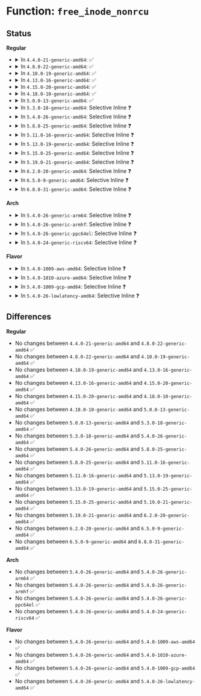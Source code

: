 # Function: <code>free_inode_nonrcu</code>

## Status
<b>Regular</b>
<ul>
<li>
<details>
<summary>In <code>4.4.0-21-generic-amd64</code>: ✅</summary>

```c
void free_inode_nonrcu(struct inode * inode)
```

```json
{
  "name": "free_inode_nonrcu",
  "collision_type": "Unique Global",
  "inline_type": "No",
  "funcs": [
    {
      "addr": 18446744071581101104,
      "name": "free_inode_nonrcu",
      "external": true,
      "loc": "fs/inode.c:216",
      "file": "fs/inode.c",
      "inline": "seen, unknown",
      "caller_inline": [],
      "caller_func": []
    }
  ],
  "symbols": [
    {
      "addr": 18446744071581101104,
      "name": "free_inode_nonrcu",
      "section": ".text",
      "bind": "STB_GLOBAL",
      "size": 26
    }
  ]
}
```
</details>
</li>
<li>
<details>
<summary>In <code>4.8.0-22-generic-amd64</code>: ✅</summary>

```c
void free_inode_nonrcu(struct inode * inode)
```

```json
{
  "name": "free_inode_nonrcu",
  "collision_type": "Unique Global",
  "inline_type": "No",
  "funcs": [
    {
      "addr": 18446744071581266768,
      "name": "free_inode_nonrcu",
      "external": true,
      "loc": "fs/inode.c:223",
      "file": "fs/inode.c",
      "inline": "seen, unknown",
      "caller_inline": [],
      "caller_func": []
    }
  ],
  "symbols": [
    {
      "addr": 18446744071581266768,
      "name": "free_inode_nonrcu",
      "section": ".text",
      "bind": "STB_GLOBAL",
      "size": 26
    }
  ]
}
```
</details>
</li>
<li>
<details>
<summary>In <code>4.10.0-19-generic-amd64</code>: ✅</summary>

```c
void free_inode_nonrcu(struct inode * inode)
```

```json
{
  "name": "free_inode_nonrcu",
  "collision_type": "Unique Global",
  "inline_type": "No",
  "funcs": [
    {
      "addr": 18446744071581344640,
      "name": "free_inode_nonrcu",
      "external": true,
      "loc": "fs/inode.c:225",
      "file": "fs/inode.c",
      "inline": "seen, unknown",
      "caller_inline": [],
      "caller_func": []
    }
  ],
  "symbols": [
    {
      "addr": 18446744071581344640,
      "name": "free_inode_nonrcu",
      "section": ".text",
      "bind": "STB_GLOBAL",
      "size": 26
    }
  ]
}
```
</details>
</li>
<li>
<details>
<summary>In <code>4.13.0-16-generic-amd64</code>: ✅</summary>

```c
void free_inode_nonrcu(struct inode * inode)
```

```json
{
  "name": "free_inode_nonrcu",
  "collision_type": "Unique Global",
  "inline_type": "No",
  "funcs": [
    {
      "addr": 18446744071581400096,
      "name": "free_inode_nonrcu",
      "external": true,
      "loc": "fs/inode.c:226",
      "file": "fs/inode.c",
      "inline": "seen, unknown",
      "caller_inline": [],
      "caller_func": []
    }
  ],
  "symbols": [
    {
      "addr": 18446744071581400096,
      "name": "free_inode_nonrcu",
      "section": ".text",
      "bind": "STB_GLOBAL",
      "size": 26
    }
  ]
}
```
</details>
</li>
<li>
<details>
<summary>In <code>4.15.0-20-generic-amd64</code>: ✅</summary>

```c
void free_inode_nonrcu(struct inode * inode)
```

```json
{
  "name": "free_inode_nonrcu",
  "collision_type": "Unique Global",
  "inline_type": "No",
  "funcs": [
    {
      "addr": 18446744071581541696,
      "name": "free_inode_nonrcu",
      "external": true,
      "loc": "fs/inode.c:226",
      "file": "fs/inode.c",
      "inline": "seen, unknown",
      "caller_inline": [],
      "caller_func": []
    }
  ],
  "symbols": [
    {
      "addr": 18446744071581541696,
      "name": "free_inode_nonrcu",
      "section": ".text",
      "bind": "STB_GLOBAL",
      "size": 26
    }
  ]
}
```
</details>
</li>
<li>
<details>
<summary>In <code>4.18.0-10-generic-amd64</code>: ✅</summary>

```c
void free_inode_nonrcu(struct inode * inode)
```

```json
{
  "name": "free_inode_nonrcu",
  "collision_type": "Unique Global",
  "inline_type": "No",
  "funcs": [
    {
      "addr": 18446744071581697040,
      "name": "free_inode_nonrcu",
      "external": true,
      "loc": "fs/inode.c:228",
      "file": "fs/inode.c",
      "inline": "seen, unknown",
      "caller_inline": [],
      "caller_func": []
    }
  ],
  "symbols": [
    {
      "addr": 18446744071581697040,
      "name": "free_inode_nonrcu",
      "section": ".text",
      "bind": "STB_GLOBAL",
      "size": 26
    }
  ]
}
```
</details>
</li>
<li>
<details>
<summary>In <code>5.0.0-13-generic-amd64</code>: ✅</summary>

```c
void free_inode_nonrcu(struct inode * inode)
```

```json
{
  "name": "free_inode_nonrcu",
  "collision_type": "Unique Global",
  "inline_type": "No",
  "funcs": [
    {
      "addr": 18446744071581783392,
      "name": "free_inode_nonrcu",
      "external": true,
      "loc": "fs/inode.c:228",
      "file": "fs/inode.c",
      "inline": "seen, unknown",
      "caller_inline": [],
      "caller_func": []
    }
  ],
  "symbols": [
    {
      "addr": 18446744071581783392,
      "name": "free_inode_nonrcu",
      "section": ".text",
      "bind": "STB_GLOBAL",
      "size": 26
    }
  ]
}
```
</details>
</li>
<li>
<details>
<summary>In <code>5.3.0-18-generic-amd64</code>: Selective Inline ❓</summary>

```c
void free_inode_nonrcu(struct inode * inode)
```

```json
{
  "name": "free_inode_nonrcu",
  "collision_type": "Unique Global",
  "inline_type": "Selective",
  "funcs": [
    {
      "addr": 18446744071581901283,
      "name": "free_inode_nonrcu",
      "external": true,
      "loc": "fs/inode.c:206",
      "file": "fs/inode.c",
      "inline": "not declared, inlined",
      "caller_inline": [
        "fs/inode.c:i_callback"
      ],
      "caller_func": [
        "kernel/bpf/inode.c:bpf_free_inode",
        "fs/debugfs/inode.c:debugfs_free_inode",
        "fs/debugfs/inode.c:debugfs_free_inode",
        "security/inode.c:securityfs_free_inode",
        "security/inode.c:securityfs_free_inode",
        "security/apparmor/apparmorfs.c:aafs_free_inode",
        "security/apparmor/apparmorfs.c:aafs_free_inode"
      ]
    }
  ],
  "symbols": [
    {
      "addr": 18446744071581901216,
      "name": "free_inode_nonrcu",
      "section": ".text",
      "bind": "STB_GLOBAL",
      "size": 26
    }
  ]
}
```
</details>
</li>
<li>
<details>
<summary>In <code>5.4.0-26-generic-amd64</code>: Selective Inline ❓</summary>

```c
void free_inode_nonrcu(struct inode * inode)
```

```json
{
  "name": "free_inode_nonrcu",
  "collision_type": "Unique Global",
  "inline_type": "Selective",
  "funcs": [
    {
      "addr": 18446744071581973635,
      "name": "free_inode_nonrcu",
      "external": true,
      "loc": "fs/inode.c:210",
      "file": "fs/inode.c",
      "inline": "not declared, inlined",
      "caller_inline": [
        "fs/inode.c:i_callback"
      ],
      "caller_func": [
        "kernel/bpf/inode.c:bpf_free_inode",
        "fs/configfs/mount.c:configfs_free_inode",
        "fs/configfs/mount.c:configfs_free_inode",
        "fs/debugfs/inode.c:debugfs_free_inode",
        "fs/debugfs/inode.c:debugfs_free_inode",
        "security/inode.c:securityfs_free_inode",
        "security/inode.c:securityfs_free_inode",
        "security/apparmor/apparmorfs.c:aafs_free_inode",
        "security/apparmor/apparmorfs.c:aafs_free_inode"
      ]
    }
  ],
  "symbols": [
    {
      "addr": 18446744071581973568,
      "name": "free_inode_nonrcu",
      "section": ".text",
      "bind": "STB_GLOBAL",
      "size": 26
    }
  ]
}
```
</details>
</li>
<li>
<details>
<summary>In <code>5.8.0-25-generic-amd64</code>: Selective Inline ❓</summary>

```c
void free_inode_nonrcu(struct inode * inode)
```

```json
{
  "name": "free_inode_nonrcu",
  "collision_type": "Unique Global",
  "inline_type": "Selective",
  "funcs": [
    {
      "addr": 18446744071582210241,
      "name": "free_inode_nonrcu",
      "external": true,
      "loc": "fs/inode.c:211",
      "file": "fs/inode.c",
      "inline": "not declared, inlined",
      "caller_inline": [
        "fs/inode.c:alloc_inode"
      ],
      "caller_func": [
        "kernel/bpf/inode.c:bpf_free_inode",
        "fs/configfs/mount.c:configfs_free_inode",
        "fs/configfs/mount.c:configfs_free_inode",
        "fs/debugfs/inode.c:debugfs_free_inode",
        "fs/debugfs/inode.c:debugfs_free_inode",
        "security/inode.c:securityfs_free_inode",
        "security/inode.c:securityfs_free_inode",
        "security/apparmor/apparmorfs.c:aafs_free_inode",
        "security/apparmor/apparmorfs.c:aafs_free_inode"
      ]
    }
  ],
  "symbols": [
    {
      "addr": 18446744071582206432,
      "name": "free_inode_nonrcu",
      "section": ".text",
      "bind": "STB_GLOBAL",
      "size": 26
    }
  ]
}
```
</details>
</li>
<li>
<details>
<summary>In <code>5.11.0-16-generic-amd64</code>: Selective Inline ❓</summary>

```c
void free_inode_nonrcu(struct inode * inode)
```

```json
{
  "name": "free_inode_nonrcu",
  "collision_type": "Unique Global",
  "inline_type": "Selective",
  "funcs": [
    {
      "addr": 18446744071582257729,
      "name": "free_inode_nonrcu",
      "external": true,
      "loc": "fs/inode.c:212",
      "file": "fs/inode.c",
      "inline": "not declared, inlined",
      "caller_inline": [
        "fs/inode.c:alloc_inode"
      ],
      "caller_func": [
        "kernel/bpf/inode.c:bpf_free_inode",
        "fs/configfs/mount.c:configfs_free_inode",
        "fs/configfs/mount.c:configfs_free_inode",
        "fs/debugfs/inode.c:debugfs_free_inode",
        "fs/debugfs/inode.c:debugfs_free_inode",
        "security/inode.c:securityfs_free_inode",
        "security/inode.c:securityfs_free_inode",
        "security/apparmor/apparmorfs.c:aafs_free_inode",
        "security/apparmor/apparmorfs.c:aafs_free_inode"
      ]
    }
  ],
  "symbols": [
    {
      "addr": 18446744071582253904,
      "name": "free_inode_nonrcu",
      "section": ".text",
      "bind": "STB_GLOBAL",
      "size": 26
    }
  ]
}
```
</details>
</li>
<li>
<details>
<summary>In <code>5.13.0-19-generic-amd64</code>: Selective Inline ❓</summary>

```c
void free_inode_nonrcu(struct inode * inode)
```

```json
{
  "name": "free_inode_nonrcu",
  "collision_type": "Unique Global",
  "inline_type": "Selective",
  "funcs": [
    {
      "addr": 18446744071582283697,
      "name": "free_inode_nonrcu",
      "external": true,
      "loc": "fs/inode.c:212",
      "file": "fs/inode.c",
      "inline": "not declared, inlined",
      "caller_inline": [
        "fs/inode.c:alloc_inode"
      ],
      "caller_func": [
        "kernel/bpf/inode.c:bpf_free_inode",
        "fs/configfs/mount.c:configfs_free_inode",
        "fs/configfs/mount.c:configfs_free_inode",
        "fs/debugfs/inode.c:debugfs_free_inode",
        "fs/debugfs/inode.c:debugfs_free_inode",
        "security/inode.c:securityfs_free_inode",
        "security/inode.c:securityfs_free_inode",
        "security/apparmor/apparmorfs.c:aafs_free_inode",
        "security/apparmor/apparmorfs.c:aafs_free_inode"
      ]
    }
  ],
  "symbols": [
    {
      "addr": 18446744071582279808,
      "name": "free_inode_nonrcu",
      "section": ".text",
      "bind": "STB_GLOBAL",
      "size": 26
    }
  ]
}
```
</details>
</li>
<li>
<details>
<summary>In <code>5.15.0-25-generic-amd64</code>: Selective Inline ❓</summary>

```c
void free_inode_nonrcu(struct inode * inode)
```

```json
{
  "name": "free_inode_nonrcu",
  "collision_type": "Unique Global",
  "inline_type": "Selective",
  "funcs": [
    {
      "addr": 18446744071582601377,
      "name": "free_inode_nonrcu",
      "external": true,
      "loc": "fs/inode.c:216",
      "file": "fs/inode.c",
      "inline": "not declared, inlined",
      "caller_inline": [
        "fs/inode.c:alloc_inode"
      ],
      "caller_func": [
        "kernel/bpf/inode.c:bpf_free_inode",
        "kernel/bpf/inode.c:bpf_free_inode",
        "kernel/bpf/inode.c:bpf_free_inode",
        "fs/configfs/mount.c:configfs_free_inode",
        "fs/configfs/mount.c:configfs_free_inode",
        "fs/debugfs/inode.c:debugfs_free_inode",
        "fs/debugfs/inode.c:debugfs_free_inode",
        "security/inode.c:securityfs_free_inode",
        "security/inode.c:securityfs_free_inode",
        "security/apparmor/apparmorfs.c:aafs_free_inode",
        "security/apparmor/apparmorfs.c:aafs_free_inode"
      ]
    }
  ],
  "symbols": [
    {
      "addr": 18446744071582597808,
      "name": "free_inode_nonrcu",
      "section": ".text",
      "bind": "STB_GLOBAL",
      "size": 26
    }
  ]
}
```
</details>
</li>
<li>
<details>
<summary>In <code>5.19.0-21-generic-amd64</code>: Selective Inline ❓</summary>

```c
void free_inode_nonrcu(struct inode * inode)
```

```json
{
  "name": "free_inode_nonrcu",
  "collision_type": "Unique Global",
  "inline_type": "Selective",
  "funcs": [
    {
      "addr": 18446744071583137311,
      "name": "free_inode_nonrcu",
      "external": true,
      "loc": "fs/inode.c:240",
      "file": "fs/inode.c",
      "inline": "not declared, inlined",
      "caller_inline": [
        "fs/inode.c:alloc_inode"
      ],
      "caller_func": [
        "kernel/bpf/inode.c:bpf_free_inode",
        "kernel/bpf/inode.c:bpf_free_inode",
        "kernel/bpf/inode.c:bpf_free_inode",
        "fs/configfs/mount.c:configfs_free_inode",
        "fs/configfs/mount.c:configfs_free_inode",
        "fs/debugfs/inode.c:debugfs_free_inode",
        "fs/debugfs/inode.c:debugfs_free_inode",
        "security/inode.c:securityfs_free_inode",
        "security/inode.c:securityfs_free_inode",
        "security/apparmor/apparmorfs.c:aafs_free_inode",
        "security/apparmor/apparmorfs.c:aafs_free_inode"
      ]
    }
  ],
  "symbols": [
    {
      "addr": 18446744071583129552,
      "name": "free_inode_nonrcu",
      "section": ".text",
      "bind": "STB_GLOBAL",
      "size": 34
    }
  ]
}
```
</details>
</li>
<li>
<details>
<summary>In <code>6.2.0-20-generic-amd64</code>: Selective Inline ❓</summary>

```c
void free_inode_nonrcu(struct inode * inode)
```

```json
{
  "name": "free_inode_nonrcu",
  "collision_type": "Unique Global",
  "inline_type": "Selective",
  "funcs": [
    {
      "addr": 18446744071583708639,
      "name": "free_inode_nonrcu",
      "external": true,
      "loc": "fs/inode.c:238",
      "file": "fs/inode.c",
      "inline": "not declared, inlined",
      "caller_inline": [
        "fs/inode.c:alloc_inode"
      ],
      "caller_func": [
        "kernel/bpf/inode.c:bpf_free_inode",
        "kernel/bpf/inode.c:bpf_free_inode",
        "kernel/bpf/inode.c:bpf_free_inode",
        "fs/configfs/mount.c:configfs_free_inode",
        "fs/configfs/mount.c:configfs_free_inode",
        "fs/debugfs/inode.c:debugfs_free_inode",
        "fs/debugfs/inode.c:debugfs_free_inode",
        "security/inode.c:securityfs_free_inode",
        "security/inode.c:securityfs_free_inode",
        "security/apparmor/apparmorfs.c:aafs_free_inode",
        "security/apparmor/apparmorfs.c:aafs_free_inode"
      ]
    }
  ],
  "symbols": [
    {
      "addr": 18446744071583700048,
      "name": "free_inode_nonrcu",
      "section": ".text",
      "bind": "STB_GLOBAL",
      "size": 34
    }
  ]
}
```
</details>
</li>
<li>
<details>
<summary>In <code>6.5.0-9-generic-amd64</code>: Selective Inline ❓</summary>

```c
void free_inode_nonrcu(struct inode * inode)
```

```json
{
  "name": "free_inode_nonrcu",
  "collision_type": "Unique Global",
  "inline_type": "Selective",
  "funcs": [
    {
      "addr": 18446744071583926095,
      "name": "free_inode_nonrcu",
      "external": true,
      "loc": "fs/inode.c:238",
      "file": "fs/inode.c",
      "inline": "not declared, inlined",
      "caller_inline": [
        "fs/inode.c:alloc_inode"
      ],
      "caller_func": [
        "kernel/bpf/inode.c:bpf_free_inode",
        "kernel/bpf/inode.c:bpf_free_inode",
        "kernel/bpf/inode.c:bpf_free_inode",
        "fs/configfs/mount.c:configfs_free_inode",
        "fs/configfs/mount.c:configfs_free_inode",
        "fs/debugfs/inode.c:debugfs_free_inode",
        "fs/debugfs/inode.c:debugfs_free_inode",
        "security/inode.c:securityfs_free_inode",
        "security/inode.c:securityfs_free_inode",
        "security/apparmor/apparmorfs.c:aafs_free_inode",
        "security/apparmor/apparmorfs.c:aafs_free_inode"
      ]
    }
  ],
  "symbols": [
    {
      "addr": 18446744071583917920,
      "name": "free_inode_nonrcu",
      "section": ".text",
      "bind": "STB_GLOBAL",
      "size": 34
    }
  ]
}
```
</details>
</li>
<li>
<details>
<summary>In <code>6.8.0-31-generic-amd64</code>: Selective Inline ❓</summary>

```c
void free_inode_nonrcu(struct inode * inode)
```

```json
{
  "name": "free_inode_nonrcu",
  "collision_type": "Unique Global",
  "inline_type": "Selective",
  "funcs": [
    {
      "addr": 18446744071584133087,
      "name": "free_inode_nonrcu",
      "external": true,
      "loc": "fs/inode.c:239",
      "file": "fs/inode.c",
      "inline": "not declared, inlined",
      "caller_inline": [
        "fs/inode.c:alloc_inode"
      ],
      "caller_func": [
        "kernel/bpf/inode.c:bpf_free_inode",
        "kernel/bpf/inode.c:bpf_free_inode",
        "kernel/bpf/inode.c:bpf_free_inode",
        "fs/configfs/mount.c:configfs_free_inode",
        "fs/configfs/mount.c:configfs_free_inode",
        "fs/debugfs/inode.c:debugfs_free_inode",
        "fs/debugfs/inode.c:debugfs_free_inode",
        "security/inode.c:securityfs_free_inode",
        "security/inode.c:securityfs_free_inode",
        "security/apparmor/apparmorfs.c:aafs_free_inode",
        "security/apparmor/apparmorfs.c:aafs_free_inode"
      ]
    }
  ],
  "symbols": [
    {
      "addr": 18446744071584123728,
      "name": "free_inode_nonrcu",
      "section": ".text",
      "bind": "STB_GLOBAL",
      "size": 34
    }
  ]
}
```
</details>
</li>
</ul>
<b>Arch</b>
<ul>
<li>
<details>
<summary>In <code>5.4.0-26-generic-arm64</code>: Selective Inline ❓</summary>

```c
void free_inode_nonrcu(struct inode * inode)
```

```json
{
  "name": "free_inode_nonrcu",
  "collision_type": "Unique Global",
  "inline_type": "Selective",
  "funcs": [
    {
      "addr": 18446603336493480244,
      "name": "free_inode_nonrcu",
      "external": true,
      "loc": "fs/inode.c:210",
      "file": "fs/inode.c",
      "inline": "not declared, inlined",
      "caller_inline": [
        "fs/inode.c:i_callback"
      ],
      "caller_func": [
        "kernel/bpf/inode.c:bpf_free_inode",
        "fs/configfs/mount.c:configfs_free_inode",
        "fs/configfs/mount.c:configfs_free_inode",
        "fs/debugfs/inode.c:debugfs_free_inode",
        "fs/debugfs/inode.c:debugfs_free_inode",
        "security/inode.c:securityfs_free_inode",
        "security/inode.c:securityfs_free_inode",
        "security/apparmor/apparmorfs.c:aafs_free_inode",
        "security/apparmor/apparmorfs.c:aafs_free_inode"
      ]
    }
  ],
  "symbols": [
    {
      "addr": 18446603336493480136,
      "name": "free_inode_nonrcu",
      "section": ".text",
      "bind": "STB_GLOBAL",
      "size": 52
    }
  ]
}
```
</details>
</li>
<li>
<details>
<summary>In <code>5.4.0-26-generic-armhf</code>: Selective Inline ❓</summary>

```c
void free_inode_nonrcu(struct inode * inode)
```

```json
{
  "name": "free_inode_nonrcu",
  "collision_type": "Unique Global",
  "inline_type": "Selective",
  "funcs": [
    {
      "addr": 3227043100,
      "name": "free_inode_nonrcu",
      "external": true,
      "loc": "fs/inode.c:210",
      "file": "fs/inode.c",
      "inline": "not declared, inlined",
      "caller_inline": [
        "fs/inode.c:i_callback"
      ],
      "caller_func": [
        "kernel/bpf/inode.c:bpf_free_inode",
        "fs/configfs/mount.c:configfs_free_inode",
        "fs/debugfs/inode.c:debugfs_free_inode",
        "security/inode.c:securityfs_free_inode",
        "security/apparmor/apparmorfs.c:aafs_free_inode"
      ]
    }
  ],
  "symbols": [
    {
      "addr": 3227043008,
      "name": "free_inode_nonrcu",
      "section": ".text",
      "bind": "STB_GLOBAL",
      "size": 44
    }
  ]
}
```
</details>
</li>
<li>
<details>
<summary>In <code>5.4.0-26-generic-ppc64el</code>: Selective Inline ❓</summary>

```c
void free_inode_nonrcu(struct inode * inode)
```

```json
{
  "name": "free_inode_nonrcu",
  "collision_type": "Unique Global",
  "inline_type": "Selective",
  "funcs": [
    {
      "addr": 13835058055287039200,
      "name": "free_inode_nonrcu",
      "external": true,
      "loc": "fs/inode.c:210",
      "file": "fs/inode.c",
      "inline": "not declared, inlined",
      "caller_inline": [
        "fs/inode.c:i_callback"
      ],
      "caller_func": [
        "kernel/bpf/inode.c:bpf_free_inode",
        "fs/configfs/mount.c:configfs_free_inode",
        "fs/configfs/mount.c:configfs_free_inode",
        "fs/debugfs/inode.c:debugfs_free_inode",
        "fs/debugfs/inode.c:debugfs_free_inode",
        "security/inode.c:securityfs_free_inode",
        "security/inode.c:securityfs_free_inode",
        "security/apparmor/apparmorfs.c:aafs_free_inode",
        "security/apparmor/apparmorfs.c:aafs_free_inode"
      ]
    }
  ],
  "symbols": [
    {
      "addr": 13835058055287039056,
      "name": "free_inode_nonrcu",
      "section": ".text",
      "bind": "STB_GLOBAL",
      "size": 64
    }
  ]
}
```
</details>
</li>
<li>
<details>
<summary>In <code>5.4.0-24-generic-riscv64</code>: Selective Inline ❓</summary>

```c
void free_inode_nonrcu(struct inode * inode)
```

```json
{
  "name": "free_inode_nonrcu",
  "collision_type": "Unique Global",
  "inline_type": "Selective",
  "funcs": [
    {
      "addr": 18446743936273157270,
      "name": "free_inode_nonrcu",
      "external": true,
      "loc": "fs/inode.c:210",
      "file": "fs/inode.c",
      "inline": "not declared, inlined",
      "caller_inline": [
        "fs/inode.c:i_callback"
      ],
      "caller_func": [
        "kernel/bpf/inode.c:bpf_free_inode",
        "fs/configfs/mount.c:configfs_free_inode",
        "fs/configfs/mount.c:configfs_free_inode",
        "fs/debugfs/inode.c:debugfs_free_inode",
        "fs/debugfs/inode.c:debugfs_free_inode",
        "security/inode.c:securityfs_free_inode",
        "security/inode.c:securityfs_free_inode",
        "security/apparmor/apparmorfs.c:aafs_free_inode",
        "security/apparmor/apparmorfs.c:aafs_free_inode"
      ]
    }
  ],
  "symbols": [
    {
      "addr": 18446743936273157178,
      "name": "free_inode_nonrcu",
      "section": ".text",
      "bind": "STB_GLOBAL",
      "size": 50
    }
  ]
}
```
</details>
</li>
</ul>
<b>Flavor</b>
<ul>
<li>
<details>
<summary>In <code>5.4.0-1009-aws-amd64</code>: Selective Inline ❓</summary>

```c
void free_inode_nonrcu(struct inode * inode)
```

```json
{
  "name": "free_inode_nonrcu",
  "collision_type": "Unique Global",
  "inline_type": "Selective",
  "funcs": [
    {
      "addr": 18446744071581942371,
      "name": "free_inode_nonrcu",
      "external": true,
      "loc": "fs/inode.c:210",
      "file": "fs/inode.c",
      "inline": "not declared, inlined",
      "caller_inline": [
        "fs/inode.c:i_callback"
      ],
      "caller_func": [
        "kernel/bpf/inode.c:bpf_free_inode",
        "fs/configfs/mount.c:configfs_free_inode",
        "fs/configfs/mount.c:configfs_free_inode",
        "fs/debugfs/inode.c:debugfs_free_inode",
        "fs/debugfs/inode.c:debugfs_free_inode",
        "security/inode.c:securityfs_free_inode",
        "security/inode.c:securityfs_free_inode",
        "security/apparmor/apparmorfs.c:aafs_free_inode",
        "security/apparmor/apparmorfs.c:aafs_free_inode"
      ]
    }
  ],
  "symbols": [
    {
      "addr": 18446744071581942304,
      "name": "free_inode_nonrcu",
      "section": ".text",
      "bind": "STB_GLOBAL",
      "size": 26
    }
  ]
}
```
</details>
</li>
<li>
<details>
<summary>In <code>5.4.0-1010-azure-amd64</code>: Selective Inline ❓</summary>

```c
void free_inode_nonrcu(struct inode * inode)
```

```json
{
  "name": "free_inode_nonrcu",
  "collision_type": "Unique Global",
  "inline_type": "Selective",
  "funcs": [
    {
      "addr": 18446744071581879955,
      "name": "free_inode_nonrcu",
      "external": true,
      "loc": "fs/inode.c:210",
      "file": "fs/inode.c",
      "inline": "not declared, inlined",
      "caller_inline": [
        "fs/inode.c:i_callback"
      ],
      "caller_func": [
        "kernel/bpf/inode.c:bpf_free_inode",
        "fs/configfs/mount.c:configfs_free_inode",
        "fs/configfs/mount.c:configfs_free_inode",
        "fs/debugfs/inode.c:debugfs_free_inode",
        "fs/debugfs/inode.c:debugfs_free_inode",
        "security/inode.c:securityfs_free_inode",
        "security/inode.c:securityfs_free_inode",
        "security/apparmor/apparmorfs.c:aafs_free_inode",
        "security/apparmor/apparmorfs.c:aafs_free_inode"
      ]
    }
  ],
  "symbols": [
    {
      "addr": 18446744071581879888,
      "name": "free_inode_nonrcu",
      "section": ".text",
      "bind": "STB_GLOBAL",
      "size": 26
    }
  ]
}
```
</details>
</li>
<li>
<details>
<summary>In <code>5.4.0-1009-gcp-amd64</code>: Selective Inline ❓</summary>

```c
void free_inode_nonrcu(struct inode * inode)
```

```json
{
  "name": "free_inode_nonrcu",
  "collision_type": "Unique Global",
  "inline_type": "Selective",
  "funcs": [
    {
      "addr": 18446744071581933683,
      "name": "free_inode_nonrcu",
      "external": true,
      "loc": "fs/inode.c:210",
      "file": "fs/inode.c",
      "inline": "not declared, inlined",
      "caller_inline": [
        "fs/inode.c:i_callback"
      ],
      "caller_func": [
        "kernel/bpf/inode.c:bpf_free_inode",
        "fs/configfs/mount.c:configfs_free_inode",
        "fs/configfs/mount.c:configfs_free_inode",
        "fs/debugfs/inode.c:debugfs_free_inode",
        "fs/debugfs/inode.c:debugfs_free_inode",
        "security/inode.c:securityfs_free_inode",
        "security/inode.c:securityfs_free_inode",
        "security/apparmor/apparmorfs.c:aafs_free_inode",
        "security/apparmor/apparmorfs.c:aafs_free_inode"
      ]
    }
  ],
  "symbols": [
    {
      "addr": 18446744071581933616,
      "name": "free_inode_nonrcu",
      "section": ".text",
      "bind": "STB_GLOBAL",
      "size": 26
    }
  ]
}
```
</details>
</li>
<li>
<details>
<summary>In <code>5.4.0-26-lowlatency-amd64</code>: Selective Inline ❓</summary>

```c
void free_inode_nonrcu(struct inode * inode)
```

```json
{
  "name": "free_inode_nonrcu",
  "collision_type": "Unique Global",
  "inline_type": "Selective",
  "funcs": [
    {
      "addr": 18446744071582004803,
      "name": "free_inode_nonrcu",
      "external": true,
      "loc": "fs/inode.c:210",
      "file": "fs/inode.c",
      "inline": "not declared, inlined",
      "caller_inline": [
        "fs/inode.c:i_callback"
      ],
      "caller_func": [
        "kernel/bpf/inode.c:bpf_free_inode",
        "fs/configfs/mount.c:configfs_free_inode",
        "fs/configfs/mount.c:configfs_free_inode",
        "fs/debugfs/inode.c:debugfs_free_inode",
        "fs/debugfs/inode.c:debugfs_free_inode",
        "security/inode.c:securityfs_free_inode",
        "security/inode.c:securityfs_free_inode",
        "security/apparmor/apparmorfs.c:aafs_free_inode",
        "security/apparmor/apparmorfs.c:aafs_free_inode"
      ]
    }
  ],
  "symbols": [
    {
      "addr": 18446744071582004736,
      "name": "free_inode_nonrcu",
      "section": ".text",
      "bind": "STB_GLOBAL",
      "size": 26
    }
  ]
}
```
</details>
</li>
</ul>

## Differences
<b>Regular</b>
<ul>
<li>
No changes between <code>4.4.0-21-generic-amd64</code> and <code>4.8.0-22-generic-amd64</code> ✅
</li>
<li>
No changes between <code>4.8.0-22-generic-amd64</code> and <code>4.10.0-19-generic-amd64</code> ✅
</li>
<li>
No changes between <code>4.10.0-19-generic-amd64</code> and <code>4.13.0-16-generic-amd64</code> ✅
</li>
<li>
No changes between <code>4.13.0-16-generic-amd64</code> and <code>4.15.0-20-generic-amd64</code> ✅
</li>
<li>
No changes between <code>4.15.0-20-generic-amd64</code> and <code>4.18.0-10-generic-amd64</code> ✅
</li>
<li>
No changes between <code>4.18.0-10-generic-amd64</code> and <code>5.0.0-13-generic-amd64</code> ✅
</li>
<li>
No changes between <code>5.0.0-13-generic-amd64</code> and <code>5.3.0-18-generic-amd64</code> ✅
</li>
<li>
No changes between <code>5.3.0-18-generic-amd64</code> and <code>5.4.0-26-generic-amd64</code> ✅
</li>
<li>
No changes between <code>5.4.0-26-generic-amd64</code> and <code>5.8.0-25-generic-amd64</code> ✅
</li>
<li>
No changes between <code>5.8.0-25-generic-amd64</code> and <code>5.11.0-16-generic-amd64</code> ✅
</li>
<li>
No changes between <code>5.11.0-16-generic-amd64</code> and <code>5.13.0-19-generic-amd64</code> ✅
</li>
<li>
No changes between <code>5.13.0-19-generic-amd64</code> and <code>5.15.0-25-generic-amd64</code> ✅
</li>
<li>
No changes between <code>5.15.0-25-generic-amd64</code> and <code>5.19.0-21-generic-amd64</code> ✅
</li>
<li>
No changes between <code>5.19.0-21-generic-amd64</code> and <code>6.2.0-20-generic-amd64</code> ✅
</li>
<li>
No changes between <code>6.2.0-20-generic-amd64</code> and <code>6.5.0-9-generic-amd64</code> ✅
</li>
<li>
No changes between <code>6.5.0-9-generic-amd64</code> and <code>6.8.0-31-generic-amd64</code> ✅
</li>
</ul>
<b>Arch</b>
<ul>
<li>
No changes between <code>5.4.0-26-generic-amd64</code> and <code>5.4.0-26-generic-arm64</code> ✅
</li>
<li>
No changes between <code>5.4.0-26-generic-amd64</code> and <code>5.4.0-26-generic-armhf</code> ✅
</li>
<li>
No changes between <code>5.4.0-26-generic-amd64</code> and <code>5.4.0-26-generic-ppc64el</code> ✅
</li>
<li>
No changes between <code>5.4.0-26-generic-amd64</code> and <code>5.4.0-24-generic-riscv64</code> ✅
</li>
</ul>
<b>Flavor</b>
<ul>
<li>
No changes between <code>5.4.0-26-generic-amd64</code> and <code>5.4.0-1009-aws-amd64</code> ✅
</li>
<li>
No changes between <code>5.4.0-26-generic-amd64</code> and <code>5.4.0-1010-azure-amd64</code> ✅
</li>
<li>
No changes between <code>5.4.0-26-generic-amd64</code> and <code>5.4.0-1009-gcp-amd64</code> ✅
</li>
<li>
No changes between <code>5.4.0-26-generic-amd64</code> and <code>5.4.0-26-lowlatency-amd64</code> ✅
</li>
</ul>
